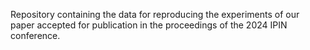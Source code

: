 Repository containing the data for reproducing the experiments of our paper accepted for publication in the proceedings of the 2024 IPIN conference.
